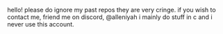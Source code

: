 hello!
please do ignore my past repos they are very cringe.
if you wish to contact me, friend me on discord, @alleniyah
i mainly do stuff in c and i never use this account.
